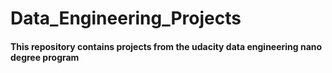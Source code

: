 # Data_Engineering_Projects
#### This repository contains projects from the udacity data engineering nano degree program 
